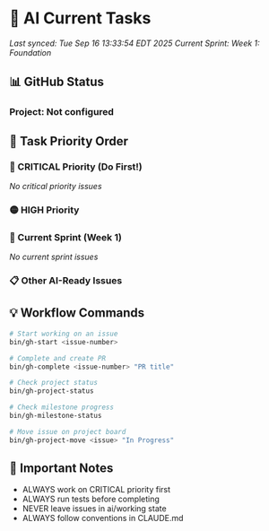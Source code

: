 # 🤖 AI Current Tasks

*Last synced: Tue Sep 16 13:33:54 EDT 2025*
*Current Sprint: Week 1: Foundation*

## 📊 GitHub Status
### Project: Not configured

## 🎯 Task Priority Order

### 🔴 CRITICAL Priority (Do First!)
*No critical priority issues*

### 🟡 HIGH Priority

### 📅 Current Sprint (Week 1)
*No current sprint issues*

### 📋 Other AI-Ready Issues

## 💡 Workflow Commands

```bash
# Start working on an issue
bin/gh-start <issue-number>

# Complete and create PR
bin/gh-complete <issue-number> "PR title"

# Check project status
bin/gh-project-status

# Check milestone progress
bin/gh-milestone-status

# Move issue on project board
bin/gh-project-move <issue> "In Progress"
```

## 🚨 Important Notes
- ALWAYS work on CRITICAL priority first
- ALWAYS run tests before completing
- NEVER leave issues in ai/working state
- ALWAYS follow conventions in CLAUDE.md

